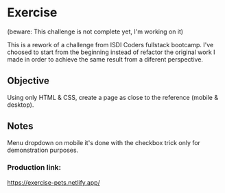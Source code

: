 # Exercise

(beware: This challenge is not complete yet, I'm working on it)

This is a rework of a challenge from ISDI Coders fullstack bootcamp. I've choosed to start from the beginning instead of refactor the original work I made in order to achieve the same result from a diferent perspective.

## Objective

Using only HTML & CSS, create a page as close to the reference (mobile & desktop).

## Notes

Menu dropdown on mobile it's done with the checkbox trick only for demonstration purposes.

### Production link:

https://exercise-pets.netlify.app/
